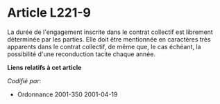# Article L221-9

La durée de l'engagement inscrite dans le contrat collectif est librement déterminée par les parties. Elle doit être
mentionnée en caractères très apparents dans le contrat collectif, de même que, le cas échéant, la possibilité d'une
reconduction tacite chaque année.

**Liens relatifs à cet article**

_Codifié par_:

  - Ordonnance 2001-350 2001-04-19
